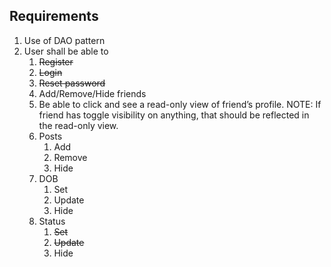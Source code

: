 ## Requirements
1. Use of DAO pattern
2. User shall be able to
   1. <s>Register</s>
   2. <s>Login</s>
   3. <s>Reset password</s>
   4. Add/Remove/Hide friends
   5. Be able to click and see a read-only view of friend’s profile.
NOTE: If friend has toggle visibility on anything, that should be reflected in the read-only view.
   6. Posts
      1. Add
      2. Remove
      3. Hide
   7. DOB
      1. Set
      2. Update
      3. Hide
   8. Status
      1. <s>Set</s>
      2. <s>Update</s>
      3. Hide
